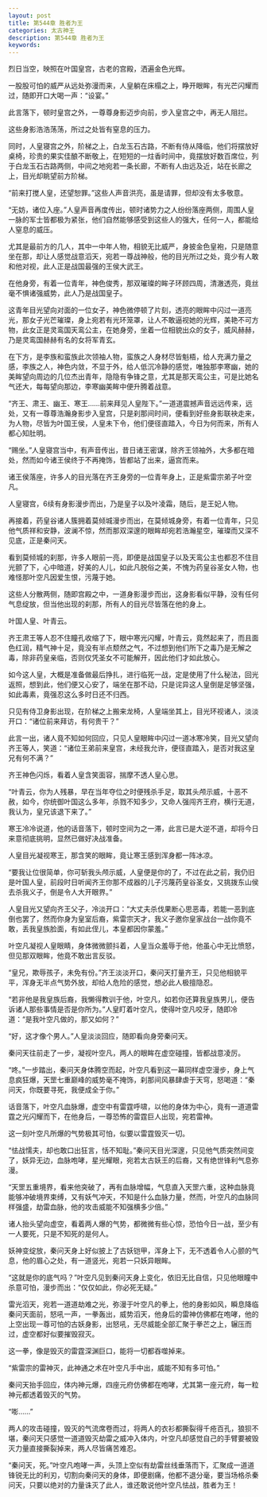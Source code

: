 ```yaml
---
layout: post
title: 第544章 胜者为王
categories: 太古神王
description: 第544章 胜者为王
keywords:
---
```


烈日当空，映照在叶国皇宫，古老的宫殿，洒遍金色光辉。

一股股可怕的威严从远处弥漫而来，人皇躺在床榻之上，睁开眼眸，有光芒闪耀而过，随即开口大喝一声：“设宴。”

此言落下，顿时皇宫之外，一尊尊身影迈步向前，步入皇宫之中，再无人阻拦。

这些身影浩浩荡荡，所过之处皆有窒息的压力。

同时，人皇寝宫之外，阶梯之上，白龙玉石古路，不断有侍从降临，他们将摆放好桌椅，珍贵的果实佳酿不断敬上，在短短的一炷香时间中，竟摆放好数百席位，列于白龙玉石古路两侧，中间之地宛若一条长廊，不断有人由远及近，站在长廊之上，目光却眺望前方阶梯。

“前来打搅人皇，还望恕罪。”这些人声音洪亮，虽是请罪，但却没有太多敬意。

“无妨，诸位入座。”人皇声音再度传出，顿时诸势力之人纷纷落座两侧，周围人皇一脉的军士皆都极为紧张，他们自然能够感受到这些人的强大，任何一人，都能给人窒息的威压。

尤其是最前方的几人，其中一中年人物，相貌无比威严，身披金色皇袍，只是随意坐在那，却让人感觉战意滔天，宛若一尊战神般，他的目光所过之处，竟少有人敢和他对视，此人正是战国最强的王侯大武王。

在他身旁，有着一位青年，神色俊秀，那双璀璨的眸子环顾四周，清澈透亮，竟丝毫不惧诸强威势，此人乃是战国皇子。

这青年目光望向对面的一位女子，神色微停顿了片刻，透亮的眼眸中闪过一道亮光，那女子光芒璀璨，身上宛若有光环笼罩，让人不敢逼视她的光辉，美艳不可方物，此女正是灵鸾国天鸾公主，在她身旁，坐着一位相貌出众的女子，威风赫赫，乃是灵鸾国赫赫有名的女将军青玄。

在下方，是李族和蛮族此次领袖人物，蛮族之人身材尽皆魁梧，给人充满力量之感，李族之人，神色内敛，不显于外，给人低沉冷静的感觉，唯独那李寒幽，她的美眸望向周边的几位杰出青年，隐隐有争锋之意，尤其是那天鸾公主，可是比她名气还大，每每望向那边，李寒幽美眸中便升腾着战意。

“齐王、肃王、幽王、寒王……前来拜见人皇陛下。”一道道震撼声音远远传来，远处，又有一尊尊浩瀚身影步入皇宫，只是刹那间时间，便看到好些身影联袂走来，为人物，尽皆为叶国王侯，人皇未下令，他们便径直踏入，今日为何而来，所有人都心知肚明。

“赐坐。”人皇寝宫当中，有声音传出，昔日诸王密谋，除齐王领袖外，大多都在暗处，然而如今诸王侯终于不再掩饰，皆都站了出来，逼宫而来。

诸王侯落座，许多人的目光落在齐王身旁的一位青年身上，正是紫雷宗弟子叶空凡。

人皇寝宫，6续有身影漫步而出，乃是皇子以及叶凌霜，随后，是王妃人物。

再接着，药皇谷诸人簇拥着莫倾城漫步而出，在莫倾城身旁，有着一位青年，只见他气质祥和安静，波澜不惊，然而那双深邃的眼眸却宛若浩瀚星空，璀璨而又深不见底，正是秦问天。

看到莫倾城的刹那，许多人眼前一亮，即便是战国皇子以及天鸾公主也都忍不住目光颤了下，心中暗道，好美的人儿，如此凡脱俗之美，不愧为药皇谷圣女人物，也难怪那叶空凡因爱生恨，污蔑于她。

这些人分散两侧，随即宫殿之中，一道身影漫步而出，这身影看似平静，没有任何气息绽放，但当他出现的刹那，所有人的目光尽皆落在他的身上。

叶国人皇、叶青云。

齐王肃王等人忍不住瞳孔收缩了下，眼中寒光闪耀，叶青云，竟然起来了，而且面色红润，精气神十足，竟没有半点颓然之气，不过想到他们所下之毒乃是无解之毒，除非药皇亲临，否则仅凭圣女不可能解开，因此他们才如此放心。

如今这人皇，大概是准备做最后挣扎，进行临死一战，定是使用了什么秘法，回光返照，想到此，他们便又心安了，端坐在那不动，只是诧异这人皇倒是足够坚强，如此毒素，竟强忍这么多时日还不归西。

只见有侍卫身影出现，在阶梯之上搬来龙椅，人皇端坐其上，目光环视诸人，淡淡开口：“诸位前来拜访，有何贵干？”

此言一出，诸人竟不知如何回应，只见人皇眼眸中闪过一道冰寒冷笑，目光又望向齐王等人，笑道：“诸位王弟前来皇宫，未经我允许，便径直踏入，是否对我这皇兄有何不满？”

齐王神色闪烁，看着人皇含笑面容，揣摩不透人皇心思。

“叶青云，你为人残暴，早在当年夺位之时便残杀手足，取其头颅示威，十恶不赦，如今，你统御叶国这么多年，杀戮不知多少，又命人强闯齐王府，横行无道，我认为，皇兄该退下来了。”

寒王冷冷说道，他的话音落下，顿时空间为之一滞，此言已是大逆不道，却将今日来意彻底挑明，显然已做好决战准备。

人皇目光凝视寒王，那含笑的眼眸，竟让寒王感到浑身都一阵冰凉。

“要我让位很简单，你可斩我头颅示威，人皇便是你的了，不过在此之前，我仍旧是叶国人皇，前段时日听闻齐王你那不成器的儿子污蔑药皇谷圣女，又挑拨东山侯去杀我义子，倒是令人大开眼界。”

人皇目光又望向齐王父子，冷淡开口：“大丈夫杀伐果断心思恶毒，若能一恶到底倒也罢了，然而你身为皇室后裔，紫雷宗天才，我义子邀你皇家战台一战你竟不敢，丢我皇族脸面，有如此侄儿，本皇都因你蒙羞。”

叶空凡凝视人皇眼睛，身体微微颤抖着，人皇当众羞辱于他，他虽心中无比愤怒，但见那双眼眸，他竟不敢出言反驳。

“皇兄，欺辱孩子，未免有份。”齐王淡淡开口，秦问天打量齐王，只见他相貌平平，浑身无半点气势外放，却给人危险的感觉，想必此人极擅隐忍。

“若非他是我皇族后裔，我懒得教训于他，叶空凡，如若你还算我皇族男儿，便告诉诸人那些事情是否是你所为。”人皇盯着叶空凡，使得叶空凡咬牙，随即冷道：“是我叶空凡做的，那又如何？”

“好，这才像个男人。”人皇淡淡回应，随即看向身旁秦问天。

秦问天往前走了一步，凝视叶空凡，两人的眼眸在虚空碰撞，皆都战意凌厉。

“咚。”一步踏出，秦问天身体腾空而起，叶空凡看到这一幕同样虚空漫步，身上气息疯狂爆，天罡七重巅峰的威势毫不掩饰，刹那间风暴肆虐于天穹，怒喝道：“秦问天，你既要寻死，我便成全于你。”

话音落下，叶空凡血脉爆，虚空中有雷霆呼啸，以他的身体为中心，竟有一道道雷霆之光闪耀而下，在他身后，一尊恐怖的雷霆巨人出现，宛若雷神。

这一刻叶空凡所爆的气势极其可怕，似要以雷霆毁灭一切。

“怯战懦夫，却也敢口出狂言，恬不知耻。”秦问天目光深邃，只见他气质突然间变了，妖异无边，血脉咆哮，星光耀眼，宛若太古妖王的后裔，又有绝世锋利气息弥漫。

“天罡五重境界，看来他突破了，再有血脉增幅，气息直入天罡六重，这种血脉竟能够冲破境界束缚，又有妖气冲天，不知是什么血脉力量，然而，叶空凡的血脉同样强盛，劫雷血脉，他的攻击威能不知强横多少倍。”

诸人抬头望向虚空，看着两人爆的气势，都微微有些心惊，恐怕今日一战，至少有一人要死，只是不知死的是何人。

妖神变绽放，秦问天身上好似披上了古妖铠甲，浑身上下，无不透着令人心颤的气息，他的眉心之处，有一道竖光，宛若一只妖异眼眸。

“这就是你的底气吗？”叶空凡见到秦问天身上变化，依旧无比自信，只见他眼瞳中杀意可怕，漫步而出：“仅仅如此，你必死无疑。”

雷光滔天，宛若一道道劫难之光，弥漫于叶空凡的拳上，他的身影如风，瞬息降临秦问天面前，怒吼一声，一拳轰出，威势滔天，他身后的雷神仿佛都在咆哮，他的上空出现一尊可怕的古妖身影，出怒吼，无尽威能全部汇聚于拳芒之上，辗压而过，虚空都好似要摧毁寂灭。

这一拳，像是毁灭的雷霆深渊巨口，能将一切都吞噬掉来。

“紫雷宗的雷神灭，此神通之术在叶空凡手中出，威能不知有多可怕。”

秦问天抬手回应，体内神元爆，四座元府仿佛都在咆哮，尤其第一座元府，每一粒神元都透着毁灭的气势。

“嘭……”

两人的攻击碰撞，毁灭的气流席卷而过，将两人的衣衫都撕裂得千疮百孔，狼狈不堪，秦问天只感觉一道道毁灭劫雷之威冲入体内，叶空凡却感觉自己的手臂要被毁灭力量直接撕裂掉来，两人尽皆痛苦难忍。

“秦问天，死。”叶空凡咆哮一声，头顶上空似有劫雷丝线垂落而下，汇聚成一道道锋锐无比的利刃，切割向秦问天的身体，即便剧痛，他都不退分毫，要当场格杀秦问天，只要以绝对的力量诛灭了此人，谁还敢说他叶空凡怯战，胜者为王！
